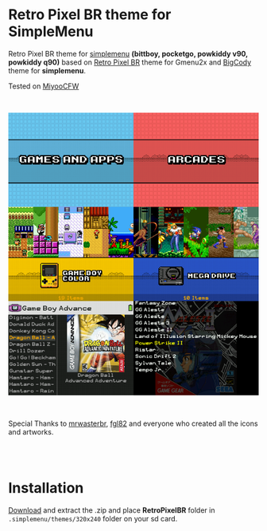 # Retro Pixel BR theme for SimpleMenu

Retro Pixel BR theme for [simplemenu][simplemenu] **(bittboy, pocketgo, powkiddy v90, powkiddy q90)** based on [Retro Pixel BR][retropixelbr] theme for Gmenu2x and [BigCody][bigcody] theme for **simplemenu**.

Tested on [MiyooCFW][miyoocfw]

</br>

![screenshots](ss/ss.png)

</br>

Special Thanks to [mrwasterbr][mrwasterbr_prf], 
[fgl82][fgl82_prf] 
and everyone who created all the icons and artworks. 

</br>
</br>

# Installation

[Download][download] and extract the .zip and place **RetroPixelBR** folder in  
``.simplemenu/themes/320x240`` folder on your sd card.




<!-- Links -->
[retropixelbr]:https://github.com/mrwasterbr/retropixelbr
[bigcody]:https://github.com/fgl82/BigCody
[simplemenu]:https://github.com/fgl82/simplemenu
[miyoocfw]:https://github.com/TriForceX/MiyooCFW
[download]:http://download
[mrwasterbr_prf]:https://github.com/mrwasterbr
[fgl82_prf]:https://github.com/fgl82